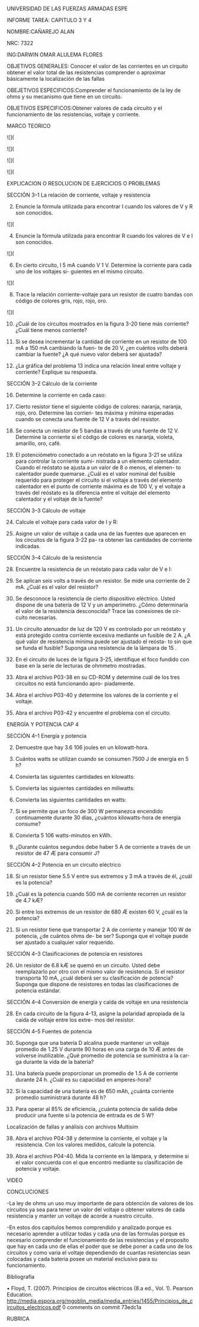UNIVERSIDAD DE LAS FUERZAS ARMADAS ESPE

INFORME TAREA: CAPITULO 3 Y 4

NOMBRE:CAÑAREJO ALAN 

NRC: 7322

ING:DARWIN OMAR ALULEMA FLORES

OBJETIVOS GENERALES: Conocer el valor de las corrientes en un cirquito obtener el valor total de las resistencias comprender o aproximar básicamente la localización
de las fallas

OBEJETIVOS ESPECIFICOS:Comprender el funcionamiento de la ley de ohms y su mecanismo que tiene en un circuito.

OBJETIVOS ESPECIFICOS:Obtener valores de cada circuito y el funcionamiento de las resistencias, voltaje y corriente.

MARCO TEORICO

![](

![](

![](

![](


EXPLICACION O RESOLUCION DE EJERCICIOS O PROBLEMAS

SECCIÓN 3–1 La relación de corriente, voltaje y resistencia


2. Enuncie la fórmula utilizada para encontrar I cuando los valores de V y R son conocidos.

![](

4. Enuncie la fórmula utilizada para encontrar R cuando los valores de V e I son conocidos.

![](

6. En cierto circuito, I  5 mA cuando V  1 V. Determine la corriente para cada uno de los voltajes si-
guientes en el mismo circuito.

![](

8. Trace la relación corriente-voltaje para un resistor de cuatro bandas con código de colores gris, rojo,
rojo, oro.

![](

10. ¿Cuál de los circuitos mostrados en la figura 3-20 tiene más corriente? ¿Cuál tiene menos corriente?

12. Si se desea incrementar la cantidad de corriente en un resistor de 100 mA a 150 mA cambiando la fuen-
te de 20 V, ¿en cuántos volts deberá cambiar la fuente? ¿A qué nuevo valor deberá ser ajustada?

14. ¿La gráfica del problema 13 indica una relación lineal entre voltaje y corriente? Explique su respuesta.

SECCIÓN 3–2 Cálculo de la corriente

16. Determine la corriente en cada caso:

18. Cierto resistor tiene el siguiente código de colores: naranja, naranja, rojo, oro. Determine las corrien-
tes máxima y mínima esperadas cuando se conecta una fuente de 12 V a través del resistor.

20. Se conecta un resistor de 5 bandas a través de una fuente de 12 V. Determine la corriente si el código
de colores es naranja, violeta, amarillo, oro, café.

22. El potenciómetro conectado a un reóstato en la figura 3-21 se utiliza para controlar la corriente sumi-
nistrada a un elemento calentador. Cuando el reóstato se ajusta a un valor de 8  o menos, el elemen-
to calentador puede quemarse. ¿Cuál es el valor nominal del fusible requerido para proteger el circuito
si el voltaje a través del elemento calentador en el punto de corriente máxima es de 100 V, y el voltaje
a través del reóstato es la diferencia entre el voltaje del elemento calentador y el voltaje de la fuente?

SECCIÓN 3–3 Cálculo de voltaje

24. Calcule el voltaje para cada valor de I y R:

26. Asigne un valor de voltaje a cada una de las fuentes que aparecen en los circuitos de la figura 3-22 pa-
ra obtener las cantidades de corriente indicadas.

SECCIÓN 3–4 Cálculo de la resistencia

28. Encuentre la resistencia de un reóstato para cada valor de V e I:

30. Se aplican seis volts a través de un resistor. Se mide una corriente de 2 mA. ¿Cuál es el valor del resistor?

32. Se desconoce la resistencia de cierto dispositivo eléctrico. Usted dispone de una batería de 12 V y un
amperímetro. ¿Cómo determinaría el valor de la resistencia desconocida? Trace las conexiones de cir-
cuito necesarias.

34. Un circuito atenuador de luz de 120 V es controlado por un reóstato y está protegido contra corriente
excesiva mediante un fusible de 2 A. ¿A qué valor de resistencia mínima puede ser ajustado el reósta-
to sin que se funda el fusible? Suponga una resistencia de la lámpara de 15 .

36. En el circuito de luces de la figura 3-25, identifique el foco fundido con base en la serie de lecturas de
ohmmetro mostradas.

38. Abra el archivo P03-38 en su CD-ROM y determine cuál de los tres circuitos no está funcionando apro-
piadamente.

40. Abra el archivo P03-40 y determine los valores de la corriente y el voltaje.

42. Abra el archivo P03-42 y encuentre el problema con el circuito.

ENERGÍA Y POTENCIA CAP 4

SECCIÓN 4–1 Energía y potencia

2. Demuestre que hay 3.6  106 joules en un kilowatt-hora.

4. Cuántos watts se utilizan cuando se consumen 7500 J de energía en 5 h?

6. Convierta las siguientes cantidades en kilowatts:

8. Convierta las siguientes cantidades en miliwatts:

10. Convierta las siguientes cantidades en watts:

12. Si se permite que un foco de 300 W permanezca encendido continuamente durante 30 días, ¿cuántos
kilowatts-hora de energía consume?

14. Convierta 5  106 watts-minutos en kWh.

16. ¿Durante cuántos segundos debe haber 5 A de corriente a través de un resistor de 47 Æ para consumir J?

SECCIÓN 4–2 Potencia en un circuito eléctrico

18. Si un resistor tiene 5.5 V entre sus extremos y 3 mA a través de él, ¿cuál es la potencia?

20. ¿Cuál es la potencia cuando 500 mA de corriente recorren un resistor de 4.7 kÆ?

22. Si entre los extremos de un resistor de 680 Æ existen 60 V, ¿cuál es la potencia?

24. Si un resistor tiene que transportar 2 A de corriente y manejar 100 W de potencia, ¿de cuántos ohms de-
be ser? Suponga que el voltaje puede ser ajustado a cualquier valor requerido.

SECCIÓN 4–3 Clasificaciones de potencia en resistores

26. Un resistor de 6.8 kÆ se quemó en un circuito. Usted debe reemplazarlo por otro con el mismo valor
de resistencia. Si el resistor transporta 10 mA, ¿cuál deberá ser su clasificación de potencia? Suponga
que dispone de resistores en todas las clasificaciones de potencia estándar.

SECCIÓN 4–4 Conversión de energía y caída de voltaje en una resistencia

28. En cada circuito de la figura 4-13, asigne la polaridad apropiada de la caída de voltaje entre los extre-
mos del resistor.

SECCIÓN 4–5 Fuentes de potencia

30. Suponga que una batería D alcalina puede mantener un voltaje promedio de 1.25 V durante 90 horas
en una carga de 10 Æ antes de volverse inutilizable. ¿Qué promedio de potencia se suministra a la car-
ga durante la vida de la batería?

32. Una batería puede proporcionar un promedio de 1.5 A de corriente durante 24 h. ¿Cuál es su capacidad
en amperes-hora?

34. Si la capacidad de una batería es de 650 mAh, ¿cuánta corriente promedio suministrará durante 48 h?

36. Para operar al 85% de eficiencia, ¿cuánta potencia de salida debe producir una fuente si la potencia de
entrada es de 5 W?

Localización de fallas y análisis con archivos Multisim

38. Abra el archivo P04-38 y determine la corriente, el voltaje y la resistencia. Con los valores medidos,
calcule la potencia.

40. Abra el archivo P04-40. Mida la corriente en la lámpara, y determine si el valor concuerda con el que
encontró mediante su clasificación de potencia y voltaje.

VIDEO

CONCLUCIONES

-La ley de ohms un uso muy importante de para obtención de valores de los circuitos ya sea para tener un valor del voltaje o obtener valores  de cada resistencia 
 y manter un voltaje de acorde a nuestro circuito.
 
 -En estos dos capitulos hemos comprendido y analizado porque es necesario aprender a utilizar todas y cada una de las formulas porque es necesario comprender el 
  funcionamiento de las resistencias y el proposito que hay en cada uno de ellas el poder que se debe poner a cada uno de los circuitos y como varia el voltaje dependiendo de cuantas resistencias sean colocadas y cada bateria posee un material exclusivo para su funcionamiento.

Bibliografía

• Floyd, T. (2007). Principios de circuitos eléctricos (8.a ed., Vol. 1). Pearson Education. 
http://media.espora.org/mgoblin_media/media_entries/1455/Principios_de_circuitos_electricos.pdf 0 comments on commit 73edc1a

RUBRICA


